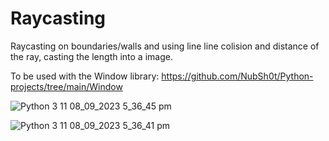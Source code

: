 # Raycasting

Raycasting on boundaries/walls and using line line colision and distance of the ray, casting the length into a image.

To be used with the Window library: https://github.com/NubSh0t/Python-projects/tree/main/Window

![Python 3 11 08_09_2023 5_36_45 pm](https://github.com/NubSh0t/Python-projects/assets/113845503/d769792b-6b80-4014-a431-2e7cfddbf1bf)

![Python 3 11 08_09_2023 5_36_41 pm](https://github.com/NubSh0t/Python-projects/assets/113845503/c0a0ce1c-9f40-479e-8fa3-bded477732b6)
